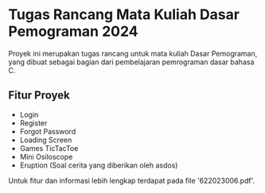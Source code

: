 # Tugas Rancang Mata Kuliah Dasar Pemograman 2024
Proyek ini merupakan tugas rancang untuk mata kuliah Dasar Pemograman, yang dibuat sebagai bagian dari pembelajaran pemrograman dasar bahasa C. 

## Fitur Proyek
- Login
- Register
- Forgot Password
- Loading Screen
- Games TicTacToe
- Mini Osiloscope
- Eruption (Soal cerita yang diberikan oleh asdos)

Untuk fitur dan informasi lebih lengkap terdapat pada file '622023006.pdf'.
